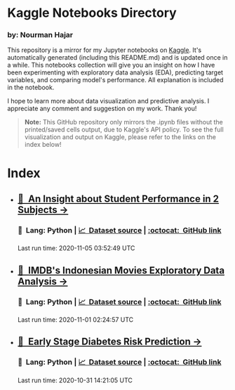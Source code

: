 # Kaggle Notebooks Directory

### by: Nourman Hajar

This repository is a mirror for my Jupyter notebooks on [Kaggle](https://www.kaggle.com/masnormen/). It's automatically generated (including this README.md) and is updated once in a while. This notebooks collection will give you an insight on how I have been experimenting with exploratory data analysis (EDA), predicting target variables, and comparing model's performance. All explanation is included in the notebook.

I hope to learn more about data visualization and predictive analysis. I appreciate any comment and suggestion on my work. Thank you!

> **Note:** This GitHub repository only mirrors the .ipynb files without the printed/saved cells output, due to Kaggle's API policy. To see the full visualization and output on Kaggle, please refer to the links on the index below!

# Index

<!--kagglit-start-->

- ## [📑&nbsp;&nbsp;An Insight about Student Performance in 2 Subjects &rarr;](https://www.kaggle.com/masnormen/an-insight-about-student-performance-in-2-subjects/)  
  ### 🐍&nbsp;&nbsp;Lang: Python | [📈&nbsp;&nbsp;Dataset source](https://www.kaggle.com/ishandutta/student-performance-data-set) | [:octocat:&nbsp;&nbsp;GitHub link](/an-insight-about-student-performance-in-2-subjects.ipynb)
  Last run time: 2020-11-05 03:52:49 UTC
- ## [📑&nbsp;&nbsp;IMDB's Indonesian Movies Exploratory Data Analysis &rarr;](https://www.kaggle.com/masnormen/imdb-s-indonesian-movies-exploratory-data-analysis/)  
  ### 🐍&nbsp;&nbsp;Lang: Python | [📈&nbsp;&nbsp;Dataset source](https://www.kaggle.com/dionisiusdh/imdb-indonesian-movies) | [:octocat:&nbsp;&nbsp;GitHub link](/imdb-s-indonesian-movies-exploratory-data-analysis.ipynb)
  Last run time: 2020-11-01 02:24:57 UTC
- ## [📑&nbsp;&nbsp;Early Stage Diabetes Risk Prediction &rarr;](https://www.kaggle.com/masnormen/early-stage-diabetes-risk-prediction/)  
  ### 🐍&nbsp;&nbsp;Lang: Python | [📈&nbsp;&nbsp;Dataset source](https://www.kaggle.com/ishandutta/early-stage-diabetes-risk-prediction-dataset) | [:octocat:&nbsp;&nbsp;GitHub link](/early-stage-diabetes-risk-prediction.ipynb)
  Last run time: 2020-10-31 14:21:05 UTC

<!--kagglit-end-->
